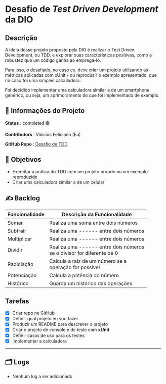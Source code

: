 # Desafio de *Test Driven Development* da DIO

## Descrição 
A ideia desse projeto proposto pela DIO é realizar o Test Driven Development, ou TDD, e explorar suas características positivas, como a robustez que um código ganha ao empregá-lo. 

Para isso, o desafiado, no caso eu, deve criar um projeto utilizando as métricas aplicadas com xUnit - ou reproduzir o exemplo apresentado, que no caso foi uma simples calculadora.

Foi decidido implementar uma calculadora similar a de um smartphone genérico, ou seja, um aprimoramento do que foi implementado de exemplo.


## 📒 Informações do Projeto
**Status** : completed 🟢

**Contributors** : Vinicius Feliciano (Eu)

**GitHub Repo** : [Desafio de TDD](https://github.com/srSenhor/trilha-net-tdd-desafio)


## 🎯 Objetivos
- Exercitar a prática do TDD com um projeto próprio ou um exemplo reproduzido
- Criar uma calculadora similar a de um celular

## ✍️ Backlog

| Funcionalidade | Descrição da Funcionalidade                                              |
| -------------- | ------------------------------------------------------------------------ |
| Somar          | Realiza uma soma entre dois números                                      |
| Subtrair       | Realiza uma ------ entre dois números                                    |
| Multiplicar    | Realiza uma ------ entre dois números                                    |
| Dividir        | Realiza uma ------ entre dois números<br>se o divisor for diferente de 0 |
| Radiciação     | Calcula a raiz de um número se a <br>operação for possível               |
| Potenciação    | Calcula a potência do número                                             |
| Histórico      | Guarda um histórico das operações                                        |
## Tarefas
- [x] Criar repo no GitHub
- [x] Definir qual projeto eu vou fazer
- [x] Produzir um README para descrever o projeto
- [x] Criar o projeto de console e de teste com **xUnit**
- [x] Definir casos de uso para os testes
- [x] Implementar a calculadora

---
## 🗂️ Logs 
- Nenhum log a ser adicionado